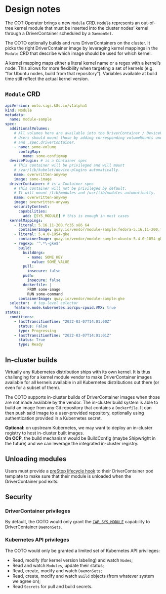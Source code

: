 # Design notes

The OOT Operator brings a new `Module` CRD.
`Module` represents an out-of-tree kernel module that must be inserted into the cluster nodes’ kernel through a
DriverContainer scheduled by a `DaemonSet`.

The OOTO optionally builds and runs DriverContainers on the cluster.
It picks the right DriverContainer image by leveraging kernel mappings in the `Module` CRD that describe which image
should be used for which kernel.

A kernel mapping maps either a literal kernel name or a regex with a kernel’s node.
This allows for more flexibility when targeting a set of kernels (e.g. “for Ubuntu nodes, build from that repository”).
Variables available at build time still reflect the actual kernel version.

## `Module` CRD
```yaml
apiVersion: ooto.sigs.k8s.io/v1alpha1
kind: Module
metadata:
  name: module-sample
spec:
  additionalVolumes:
    # All volumes here are available into the DriverContainer / DevicePlugin pod.
    # Users should mount those by adding corresponding volumeMounts under .spec.devicePlugin
    # and .spec.driverContainer.
    - name: some-volume
      configMap:
        name: some-configmap
  devicePlugin: # is a Container spec
    # This container will be privileged and will mount
    # /var/lib/kubelet/device-plugins automatically.
    name: overwritten-anyway
    image: some-image
  driverContainer: # is a Container spec
    # This container will not be privileged by default.
    # It will mount /lib/modules and /usr/lib/modules automatically.
    name: overwritten-anyway
    image: overwritten-anyway
    securityContext:
      capabilities:
        add: [SYS_MODULE] # this is enough in most cases
  kernelMappings:
    - literal: 5.16.11-200.fc35.x86_64
      containerImage: quay.io/vendor/module-sample:fedora-5.16.11-200.fc35.x86_64
    - literal: 5.4.0-1054-gke
      containerImage: quay.io/vendor/module-sample:ubuntu-5.4.0-1054-gke
    - regexp: '^.*\-gke$'
      build:
        buildArgs:
          - name: SOME_KEY
            value: SOME_VALUE
        pull:
          insecure: false
        push:
          insecure: false
        dockerfile: |
          FROM some-image
          RUN some-command
      containerImage: quay.io/vendor/module-sample:gke
  selector:  # top-level selector
    feature.node.kubernetes.io/cpu-cpuid.VMX: true
status:
  conditions:
    - lastTransitionTime: "2022-03-07T14:01:00Z"
      status: False
      type: Progressing
    - lastTransitionTime: "2022-03-07T14:01:01Z"
      status: True
      type: Ready
```

## In-cluster builds
Virtually any Kubernetes distribution ships with its own kernel.
It is thus challenging for a kernel module vendor to make DriverContainer images available for all kernels available
in all Kubernetes distributions out there (or even for a subset of them).

The OOTO supports in-cluster builds of DriverContainer images when those are not made available by the vendor.
The in-cluster build system is able to build an image from any Git repository that contains a `Dockerfile`.
It can then push said image to a user-provided repository, optionally using authentication provided in a Kubernetes secret.

**Optional:** on upstream Kubernetes, we may want to deploy an in-cluster registry to host in-cluster built images.  
**On OCP**, the build mechanism would be BuildConfig (maybe Shipwright in the future) and we can leverage the
integrated in-cluster registry.

## Unloading modules
Users must provide a [preStop lifecycle hook](https://kubernetes.io/docs/concepts/containers/container-lifecycle-hooks/)
to their DriverContainer pod template to make sure that their module is unloaded when the DriverContainer pod exits.

## Security

### DriverContainer privileges
By default, the OOTO would only grant the [`CAP_SYS_MODULE`](https://man7.org/linux/man-pages/man7/capabilities.7.html)
capability to DriverContainer `DaemonSets`.

### Kubernetes API privileges
The OOTO would only be granted a limited set of Kubernetes API privileges:

- Read, modify (for kernel version labeling) and watch `Nodes`;
- Read and watch `Modules`, update their status;
- Read, create, modify and watch `DaemonSets`;
- Read, create, modify and watch `Build` objects (from whatever system we agree on);
- Read `Secrets` for pull and build secrets.
